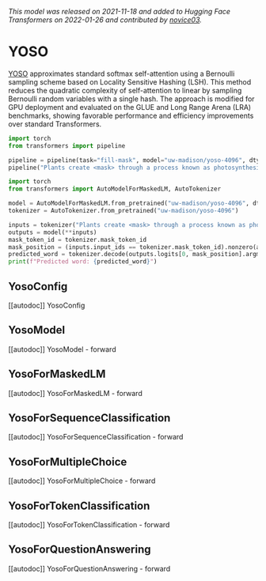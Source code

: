<!--Copyright 2022 The HuggingFace Team. All rights reserved.

Licensed under the Apache License, Version 2.0 (the "License"); you may not use this file except in compliance with
the License. You may obtain a copy of the License at

http://www.apache.org/licenses/LICENSE-2.0

Unless required by applicable law or agreed to in writing, software distributed under the License is distributed on
an "AS IS" BASIS, WITHOUT WARRANTIES OR CONDITIONS OF ANY KIND, either express or implied. See the License for the
specific language governing permissions and limitations under the License.

⚠️ Note that this file is in Markdown but contain specific syntax for our doc-builder (similar to MDX) that may not be
rendered properly in your Markdown viewer.

-->
*This model was released on 2021-11-18 and added to Hugging Face Transformers on 2022-01-26 and contributed by [novice03](https://huggingface.co/novice03).*

# YOSO

[YOSO](https://huggingface.co/papers/2111.09714) approximates standard softmax self-attention using a Bernoulli sampling scheme based on Locality Sensitive Hashing (LSH). This method reduces the quadratic complexity of self-attention to linear by sampling Bernoulli random variables with a single hash. The approach is modified for GPU deployment and evaluated on the GLUE and Long Range Arena (LRA) benchmarks, showing favorable performance and efficiency improvements over standard Transformers.

<hfoptions id="usage">
<hfoption id="Pipeline">

```py
import torch
from transformers import pipeline

pipeline = pipeline(task="fill-mask", model="uw-madison/yoso-4096", dtype="auto")
pipeline("Plants create <mask> through a process known as photosynthesis.")
```

</hfoption>
<hfoption id="AutoModel">

```py
import torch
from transformers import AutoModelForMaskedLM, AutoTokenizer

model = AutoModelForMaskedLM.from_pretrained("uw-madison/yoso-4096", dtype="auto")
tokenizer = AutoTokenizer.from_pretrained("uw-madison/yoso-4096")

inputs = tokenizer("Plants create <mask> through a process known as photosynthesis.", return_tensors="pt")
outputs = model(**inputs)
mask_token_id = tokenizer.mask_token_id
mask_position = (inputs.input_ids == tokenizer.mask_token_id).nonzero(as_tuple=True)[1]
predicted_word = tokenizer.decode(outputs.logits[0, mask_position].argmax(dim=-1))
print(f"Predicted word: {predicted_word}")
```

</hfoption>
</hfoptions>

## YosoConfig

[[autodoc]] YosoConfig

## YosoModel

[[autodoc]] YosoModel
    - forward

## YosoForMaskedLM

[[autodoc]] YosoForMaskedLM
    - forward

## YosoForSequenceClassification

[[autodoc]] YosoForSequenceClassification
    - forward

## YosoForMultipleChoice

[[autodoc]] YosoForMultipleChoice
    - forward

## YosoForTokenClassification

[[autodoc]] YosoForTokenClassification
    - forward

## YosoForQuestionAnswering

[[autodoc]] YosoForQuestionAnswering
    - forward

